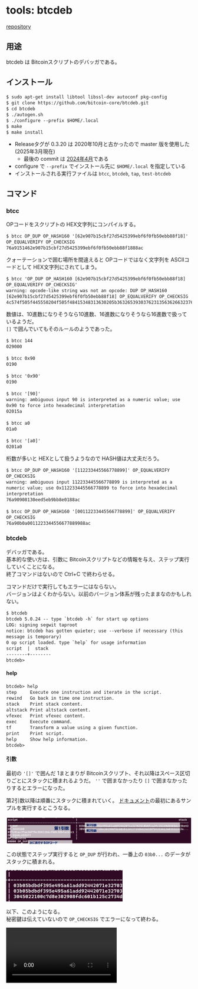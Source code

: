 # tools: btcdeb

[repository](https://github.com/bitcoin-core/btcdeb)

## 用途

btcdeb は Bitcoinスクリプトのデバッガである。

## インストール

```console
$ sudo apt-get install libtool libssl-dev autoconf pkg-config
$ git clone https://github.com/bitcoin-core/btcdeb.git
$ cd btcdeb
$ ./autogen.sh
$ ./configure --prefix $HOME/.local
$ make
$ make install
```

* Releaseタグが 0.3.20 は 2020年10月と古かったので master 版を使用した(2025年3月現在)
  * 最後の commit は [2024年4月](https://github.com/bitcoin-core/btcdeb/commit/e2c2e7b9fe2ecc0884129b53813a733f93a6e2c7)である
* configure で `--prefix` でインストール先に `$HOME/.local` を指定している
* インストールされる実行ファイルは `btcc`, `btcdeb`, `tap`, `test-btcdeb`

## コマンド

### btcc

OPコードをスクリプトの HEX文字列にコンパイルする。

```console
$ btcc OP_DUP OP_HASH160 '[62e907b15cbf27d5425399ebf6f0fb50ebb88f18]' OP_EQUALVERIFY OP_CHECKSIG
76a9151462e907b15cbf27d5425399ebf6f0fb50ebb88f1888ac
```

クォーテーションで囲む場所を間違えると OPコードではなく文字列を ASCIIコードとして HEX文字列にされてしまう。

```console
$ btcc 'OP_DUP OP_HASH160 [62e907b15cbf27d5425399ebf6f0fb50ebb88f18] OP_EQUALVERIFY OP_CHECKSIG'
warning: opcode-like string was not an opcode: DUP OP_HASH160 [62e907b15cbf27d5425399ebf6f0fb50ebb88f18] OP_EQUALVERIFY OP_CHECKSIG
4c574f505f445550204f505f48415348313630205b363265393037623135636266323764353432353339396562663666306662353065626238386631385d204f505f455155414c564552494659204f505f434845434b534947
```

数値は、10進数になりそうなら10進数、16進数になりそうなら16進数で扱っているようだ。  
`[]` で囲んでいてもそのルールのようであった。

```console
$ btcc 144
029000

$ btcc 0x90
0190

$ btcc '0x90'
0190

$ btcc '[90]'
warning: ambiguous input 90 is interpreted as a numeric value; use 0x90 to force into hexadecimal interpretation
02015a

$ btcc a0
01a0

$ btcc '[a0]'
0201a0
```

桁数が多いと HEXとして扱うようなので HASH値は大丈夫だろう。

```console
$ btcc OP_DUP OP_HASH160 '[112233445566778899]' OP_EQUALVERIFY OP_CHECKSIG
warning: ambiguous input 112233445566778899 is interpreted as a numeric value; use 0x112233445566778899 to force into hexadecimal interpretation
76a90908130eed5eb9bb8e0188ac

$ btcc OP_DUP OP_HASH160 '[00112233445566778899]' OP_EQUALVERIFY OP_CHECKSIG
76a90b0a0011223344556677889988ac
```

### btcdeb

デバッガである。  
基本的な使い方は、引数に Bitcoinスクリプトなどの情報を与え、ステップ実行していくことになる。  
終了コマンドはないので Ctrl+C で終わらせる。

コマンドだけで実行してもエラーにはならない。  
バージョンはよくわからない。以前のバージョン体系が残ったままなのかもしれない。

```console
$ btcdeb
btcdeb 5.0.24 -- type `btcdeb -h` for start up options
LOG: signing segwit taproot
notice: btcdeb has gotten quieter; use --verbose if necessary (this message is temporary)
0 op script loaded. type `help` for usage information
script  |  stack
--------+--------
btcdeb>
```

#### help

```console
btcdeb> help
step     Execute one instruction and iterate in the script.
rewind   Go back in time one instruction.
stack    Print stack content.
altstack Print altstack content.
vfexec   Print vfexec content.
exec     Execute command.
tf       Transform a value using a given function.
print    Print script.
help     Show help information.
btcdeb>
```

#### 引数

最初の `'[]'` で囲んだ 1まとまりが Bitcoinスクリプト、それ以降はスペース区切りごとにスタックに積まれるようだ。
`''` で囲まなかったり `[]` で囲まなかったりするとエラーになった。

第2引数以降は順番にスタックに積まれていく。
[ドキュメント](https://github.com/bitcoin-core/btcdeb/blob/master/doc/btcdeb.md)の最初にあるサンプルを実行するとこうなる。

![image](btcdeb-1.png)

この状態でステップ実行すると `OP_DUP` が行われ、一番上の `03b0...` のデータがスタックに積まれる。

![image](btcdeb-2.png)

以下、このようになる。  
秘密鍵は伝えていないので `OP_CHECKSIG` でエラーになって終わる。

<video controls>
  <source src="btcdeb-1.mp4" type="video/mp4" />
</video>

